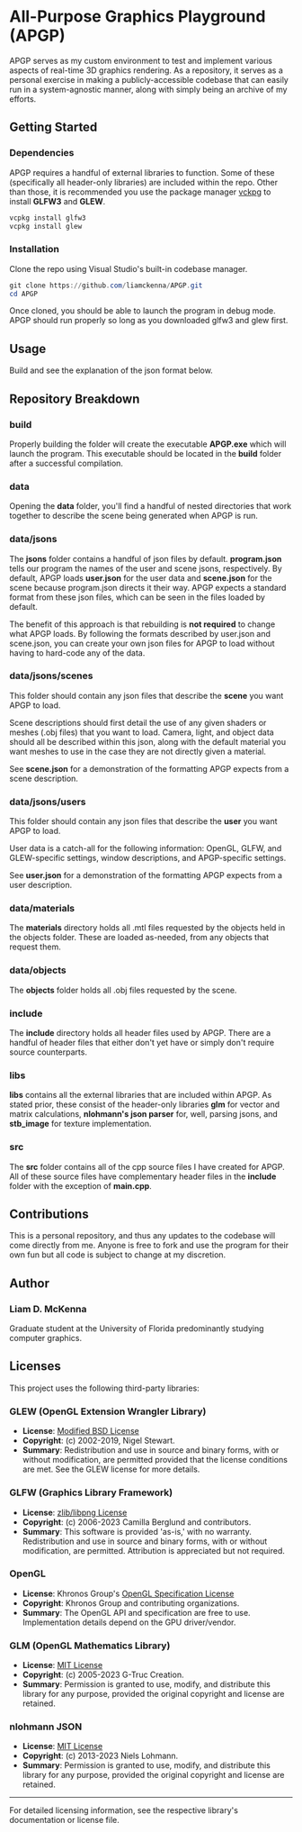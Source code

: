# All-Purpose Graphics Playground (APGP)

APGP serves as my custom environment to test and implement various aspects of real-time 3D graphics rendering. As a repository, it serves as a personal exercise in making a publicly-accessible codebase that can easily run in a system-agnostic manner, along with simply being an archive of my efforts.

## Getting Started

### Dependencies

APGP requires a handful of external libraries to function. Some of these (specifically all header-only libraries) are included within the repo. Other than those, it is recommended you use the package manager [vckpg](https://github.com/microsoft/vcpkg) to install **GLFW3** and **GLEW**.

```bash
vcpkg install glfw3
vcpkg install glew
```

### Installation

Clone the repo using Visual Studio's built-in codebase manager.

```powershell
git clone https://github.com/liamckenna/APGP.git
cd APGP
```

Once cloned, you should be able to launch the program in debug mode. APGP should run properly so long as you downloaded glfw3 and glew first. 

## Usage 

Build and see the explanation of the json format below.

## Repository Breakdown

### build

Properly building the folder will create the executable **APGP.exe** which will launch the program. This executable should be located in the **build** folder after a successful compilation.

### data

Opening the **data** folder, you'll find a handful of nested directories that work together to describe the scene being generated when APGP is run.

### data/jsons

The **jsons** folder contains a handful of json files by default. **program.json** tells our program the names of the user and scene jsons, respectively. By default, APGP loads **user.json** for the user data and **scene.json** for the scene because program.json directs it their way. APGP expects a standard format from these json files, which can be seen in the files loaded by default. 

The benefit of this approach is that rebuilding is **not required** to change what APGP loads. By following the formats described by user.json and scene.json, you can create your own json files for APGP to load without having to hard-code any of the data.

### data/jsons/scenes

This folder should contain any json files that describe the **scene** you want APGP to load. 

Scene descriptions should first detail the use of any given shaders or meshes (.obj files) that you want to load. Camera, light, and object data should all be described within this json, along with the default material you want meshes to use in the case they are not directly given a material.

See **scene.json** for a demonstration of the formatting APGP expects from a scene description.

### data/jsons/users

This folder should contain any json files that describe the **user** you want APGP to load. 

User data is a catch-all for the following information: OpenGL, GLFW, and GLEW-specific settings, window descriptions, and APGP-specific settings.

See **user.json** for a demonstration of the formatting APGP expects from a user description.

### data/materials

The **materials** directory holds all .mtl files requested by the objects held in the objects folder. These are loaded as-needed, from any objects that request them.

### data/objects

The **objects** folder holds all .obj files requested by the scene.

### include

The **include** directory holds all header files used by APGP. There are a handful of header files that either don't yet have or simply don't require source counterparts. 

### libs

**libs** contains all the external libraries that are included within APGP. As stated prior, these consist of the header-only libraries **glm** for vector and matrix calculations, **nlohmann's json parser** for, well, parsing jsons, and **stb_image** for texture implementation.

### src

The **src** folder contains all of the cpp source files I have created for APGP. All of these source files have complementary header files in the **include** folder with the exception of **main.cpp**.


## Contributions

This is a personal repository, and thus any updates to the codebase will come directly from me. Anyone is free to fork and use the program for their own fun but all code is subject to change at my discretion.

## Author

### **Liam D. McKenna** 
Graduate student at the University of Florida predominantly studying computer graphics.

## Licenses

This project uses the following third-party libraries:

### GLEW (OpenGL Extension Wrangler Library)
- **License**: [Modified BSD License](https://opensource.org/licenses/BSD-3-Clause)
- **Copyright**: (c) 2002-2019, Nigel Stewart.
- **Summary**: Redistribution and use in source and binary forms, with or without modification, are permitted provided that the license conditions are met. See the GLEW license for more details.

### GLFW (Graphics Library Framework)
- **License**: [zlib/libpng License](https://opensource.org/licenses/Zlib)
- **Copyright**: (c) 2006-2023 Camilla Berglund and contributors.
- **Summary**: This software is provided 'as-is,' with no warranty. Redistribution and use in source and binary forms, with or without modification, are permitted. Attribution is appreciated but not required.

### OpenGL
- **License**: Khronos Group's [OpenGL Specification License](https://www.khronos.org/legal/)
- **Copyright**: Khronos Group and contributing organizations.
- **Summary**: The OpenGL API and specification are free to use. Implementation details depend on the GPU driver/vendor.

### GLM (OpenGL Mathematics Library)
- **License**: [MIT License](https://opensource.org/licenses/MIT)
- **Copyright**: (c) 2005-2023 G-Truc Creation.
- **Summary**: Permission is granted to use, modify, and distribute this library for any purpose, provided the original copyright and license are retained.

### nlohmann JSON
- **License**: [MIT License](https://opensource.org/licenses/MIT)
- **Copyright**: (c) 2013-2023 Niels Lohmann.
- **Summary**: Permission is granted to use, modify, and distribute this library for any purpose, provided the original copyright and license are retained.

---

For detailed licensing information, see the respective library's documentation or license file.
